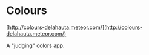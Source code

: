 # Colours

[http://colours-delahauta.meteor.com/](http://colours-delahauta.meteor.com/)

A "judging" colors app.

